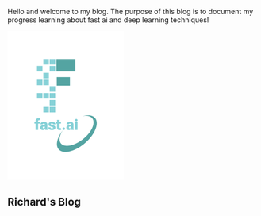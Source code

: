 Hello and welcome to my blog. The purpose of this blog is to document my progress learning about fast ai and deep learning techniques!

![Image of fast.ai logo](images/logo.png)

## Richard's Blog


